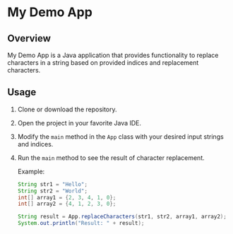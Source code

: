 # My Demo App

## Overview
My Demo App is a Java application that provides functionality to replace characters in a string based on provided indices and replacement characters.

## Usage
1. Clone or download the repository.
2. Open the project in your favorite Java IDE.
3. Modify the `main` method in the `App` class with your desired input strings and indices.
4. Run the `main` method to see the result of character replacement.
   
   Example:
   ```java
   String str1 = "Hello";
   String str2 = "World";
   int[] array1 = {2, 3, 4, 1, 0}; 
   int[] array2 = {4, 1, 2, 3, 0}; 

   String result = App.replaceCharacters(str1, str2, array1, array2);
   System.out.println("Result: " + result);
